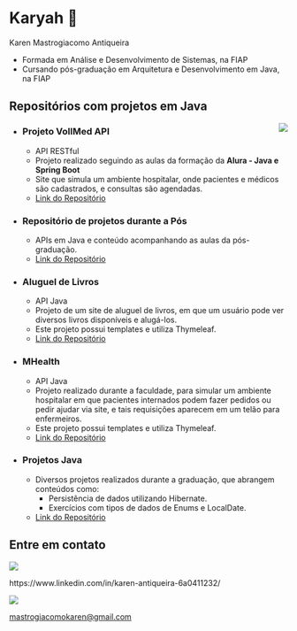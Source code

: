 # Karyah 🌙



Karen Mastrogiacomo Antiqueira
* Formada em Análise e Desenvolvimento de Sistemas, na FIAP
* Cursando pós-graduação em Arquitetura e Desenvolvimento em Java, na FIAP

## Repositórios com projetos em Java

<a href="https://github.com/Karyah">
     <img align='right' src="https://github-readme-stats.vercel.app/api/top-langs/?username=Karyah&theme=transparent&hide_langs_below=1" />
</a>

* ### Projeto VollMed API
     * API RESTful 
     * Projeto realizado seguindo as aulas da formação da **Alura - Java e Spring Boot**
     * Site que simula um ambiente hospitalar, onde pacientes e médicos são cadastrados, e consultas são agendadas.
     * [Link do Repositório](https://github.com/Karyah/Alura/blob/master/BACKEND/SpringBoot/Resumo.md)

* ### Repositório de projetos durante a Pós
     * APIs em Java e conteúdo acompanhando as aulas da pós-graduação.
     * [Link do Repositório](https://github.com/Karyah/Pos)
       
* ### Aluguel de Livros
     * API Java     
     * Projeto de um site de aluguel de livros, em que um usuário pode ver diversos livros disponíveis e alugá-los.
     * Este projeto possui templates e utiliza Thymeleaf.
     * [Link do Repositório](https://github.com/Karyah/Aluguel_Livros)

* ### MHealth
     * API Java
     * Projeto realizado durante a faculdade, para simular um ambiente hospitalar em que pacientes internados podem fazer pedidos ou pedir ajudar via site, e tais requisições aparecem em um telão para enfermeiros.
     * Este projeto possui templates e utiliza Thymeleaf.
     * [Link do Repositório](https://github.com/Karyah/Global_Solution_DBE_2)     
       
* ### Projetos Java
     *  Diversos projetos realizados durante a graduação, que abrangem conteúdos como:
          * Persistência de dados utilizando Hibernate.
          * Exercícios com tipos de dados de Enums e LocalDate.
     * [Link do Repositório](https://github.com/Karyah/Projetos_Java/tree/main)

## Entre em contato

<p>
<a href="[https://www.linkedin.com/in/karen-antiqueira-6a0411232/
](https://www.linkedin.com/in/karen-antiqueira-6a0411232/)" alt="Linkedin">
    <img src="https://img.shields.io/badge/-Linkedin-0e76a8?style=flat-square&logo=Linkedin&logoColor=white&link=https://www.linkedin.com/in/karen-antiqueira-6a0411232/"/></a>
     <p>https://www.linkedin.com/in/karen-antiqueira-6a0411232/</p>
    
<a href="https://mail.google.com/mail/u/0/#inbox?compose=new" alt="Gmail">
  <img src="https://img.shields.io/badge/-Gmail-FF0000?style=flat-square&labelColor=FF0000&logo=gmail&logoColor=white&link=https://mail.google.com/mail/u/0/#inbox?compose=new" />
     <p> mastrogiacomokaren@gmail.com</p>
</a>
</p>

